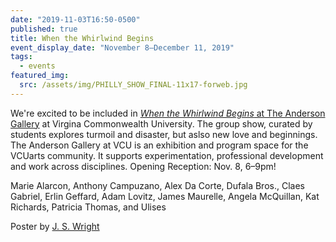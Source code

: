 ```yaml
---
date: "2019-11-03T16:50-0500"
published: true
title: When the Whirlwind Begins
event_display_date: "November 8–December 11, 2019"
tags:
  - events
featured_img:
  src: /assets/img/PHILLY_SHOW_FINAL-11x17-forweb.jpg
---
```


We're excited to be included in [_When the Whirlwind Begins_ at The Anderson Gallery](https://arts.vcu.edu/programs/theanderson/) at Virgina Commonwealth University. The group show, curated by students explores turmoil and disaster, but aslso new love and beginnings. The Anderson Gallery at VCU is an exhibition and program space for the VCUarts community. It supports experimentation, professional development and work across disciplines. Opening Reception: Nov. 8, 6–9pm!

Marie Alarcon,
Anthony Campuzano,
Alex Da Corte,
Dufala Bros.,
Claes Gabriel,
Erlin Geffard,
Adam Lovitz,
James Maurelle,
Angela McQuillan,
Kat Richards,
Patricia Thomas, and
Ulises

Poster by [J. S. Wright](https://www.instagram.com/liver_ideas/)
